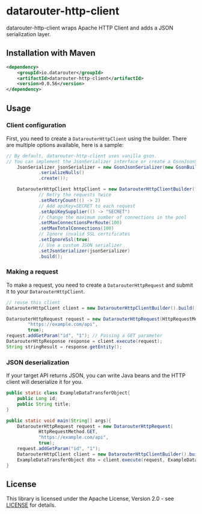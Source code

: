 # datarouter-http-client

datarouter-http-client wraps Apache HTTP Client and adds a JSON serialization layer.

## Installation with Maven

```xml
<dependency>
	<groupId>io.datarouter</groupId>
	<artifactId>datarouter-http-client</artifactId>
	<version>0.0.56</version>
</dependency>
```

## Usage

### Client configuration

First, you need to create a `DatarouterHttpClient` using the builder. There are multiple options available, here is a sample:

```java
// By default, datarouter-http-client uses vanilla gson.
// You can implement the JsonSerializer interface or create a GsonJsonSerializer.
	JsonSerializer jsonSerializer = new GsonJsonSerializer(new GsonBuilder()
			.serializeNulls()
			.create());

	DatarouterHttpClient httpClient = new DatarouterHttpClientBuilder()
			// Retry the requests twice
			.setRetryCount(() -> 2)
			// Add apiKey=SECRET to each request
			.setApiKeySupplier(() -> "SECRET")
			// Change the maximum number of connections in the pool	
			.setMaxConnectionsPerRoute(100)
			.setMaxTotalConnections(100)
			// Ignore invalid SSL certificates
			.setIgnoreSsl(true)
			// Use a custom JSON serializer
			.setJsonSerializer(jsonSerializer)
			.build();
```

### Making a request

To make a request, you need to create a `DatarouterHttpRequest` and submit it to your `DatarouterHttpClient`.

```java
// reuse this client
DatarouterHttpClient client = new DatarouterHttpClientBuilder().build();

DatarouterHttpRequest request = new DatarouterHttpRequest(HttpRequestMethod.GET,
		"https://example.com/api",
		true);
request.addGetParam("id", "1"); // Passing a GET parameter
DatarouterHttpResponse response = client.execute(request);
String stringResult = response.getEntity();
```

### JSON deserialization

If your target API returns JSON, you can write Java beans and the HTTP client will deserialize it for you.

```java
public static class ExampleDataTransferObject{
	public Long id;
	public String title;
}

public static void main(String[] args){
	DatarouterHttpRequest request = new DatarouterHttpRequest(
			HttpRequestMethod.GET,
			"https://example.com/api",
			true);
	request.addGetParam("id", "1");
	DatarouterHttpClient client = new DatarouterHttpClientBuilder().build();
	ExampleDataTransferObject dto = client.execute(request, ExampleDataTransferObject.class);
}
```

## License

This library is licensed under the Apache License, Version 2.0 - see [LICENSE](../LICENSE) for details.
